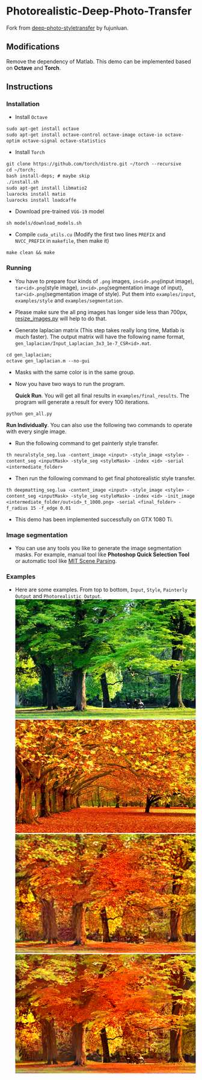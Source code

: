 # Photorealistic-Deep-Photo-Transfer

Fork from [deep-photo-styletransfer](https://github.com/luanfujun/deep-photo-styletransfer) by fujunluan.

## Modifications
Remove the dependency of Matlab. This demo can be implemented based on __Octave__ and __Torch__. 

## Instructions
### Installation
- Install `Octave`
```
sudo apt-get install octave
sudo apt-get install octave-control octave-image octave-io octave-optim octave-signal octave-statistics

```

- Install `Torch`
```
git clone https://github.com/torch/distro.git ~/torch --recursive
cd ~/torch; 
bash install-deps; # maybe skip 
./install.sh
sudo apt-get install libmatio2
luarocks install matio
luarocks install loadcaffe
```

- Download pre-trained `VGG-19` model
```
sh models/download_models.sh
```

- Compile `cuda_utils.cu` (Modify the first two lines `PREFIX` and `NVCC_PREFIX` in `makefile`, then make it)
```
make clean && make
```

### Running

- You have to prepare four kinds of `.png` images, `in<id>.png`(input image), `tar<id>.png`(style image), `in<id>.png`(segmentation       image of input), `tar<id>.png`(segmentation image of style). Put them into `examples/input`, `examples/style` and                `examples/segmentation`.

- Please make sure the all png images has longer side less than 700px, [resize_images.py](resize_images.py) will help to do that.

- Generate laplacian matrix (This step takes really long time, Matlab is much faster). The output matrix will have the following name     format, `gen_laplacian/Input_Laplacian_3x3_1e-7_CSR<id>.mat`.
```
cd gen_laplacian;
octave gen_laplacian.m --no-gui
```

- Masks with the same color is in the same group.
- Now you have two ways to run the program.  

  __Quick Run__. You will get all final results in `examples/final_results`. The program will generate a result for every 100 iterations.  
```
python gen_all.py
```  

  __Run Individually__. You can also use the following two commands to operate with every single image.  
- Run the following command to get painterly style transfer.  
```
th neuralstyle_seg.lua -content_image <input> -style_image <style> -content_seg <inputMask> -style_seg <styleMask> -index <id> -serial <intermediate_folder>
```  
- Then run the following command to get final photorealistic style transfer.  
```
th deepmatting_seg.lua -content_image <input> -style_image <style> -content_seg <inputMask> -style_seg <styleMask> -index <id> -init_image <intermediate_folder/out<id>_t_1000.png> -serial <final_folder> -f_radius 15 -f_edge 0.01
```  
  
- This demo has been implemented successfully on GTX 1080 Ti.  

### Image segmentation

- You can use any tools you like to generate the image segmentation masks. For example, manual tool like __Photoshop Quick Selection Tool__ or automatic tool like [MIT Scene Parsing](http://sceneparsing.csail.mit.edu/).  

### Examples  

- Here are some examples. From top to bottom, `Input`, `Style`, `Painterly Output` and `Photorealistic Output`.    
![example input1](/examples/input/in1.png) ![example style1](/examples/style/tar1.png) ![example painterly output1](/intermedianfolder/out1_t_1000.png) ![example photorealistic output1](examples/final_results/best1_t_1000.png)  
